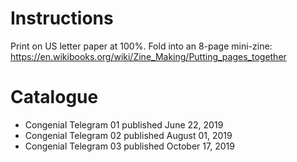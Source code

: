 # Instructions
Print on US letter paper at 100%. Fold into an 8-page mini-zine: https://en.wikibooks.org/wiki/Zine_Making/Putting_pages_together

# Catalogue
- Congenial Telegram 01 published June 22, 2019
- Congenial Telegram 02 published August 01, 2019
- Congenial Telegram 03 published October 17, 2019
